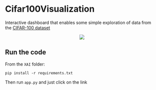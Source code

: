 # Cifar100Visualization
Interactive dashboard that enables some simple exploration of data from the [CIFAR-100 dataset](https://www.cs.toronto.edu/~kriz/cifar.html)

<p align="center">
  <img src="https://github.com/fbizza/Cifar100Visualization/assets/109001290/97269ef6-0849-457c-9258-4833135c0bc7">
</p>	

## Run the code
From the `XAI` folder: 
```
pip install -r requirements.txt
```
Then run `app.py` and just click on the link
